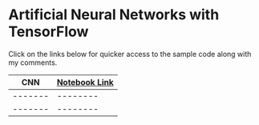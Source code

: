 # Artificial Neural Networks with TensorFlow

Click on the links below for quicker access to the sample code along with my comments.
                                                                                     
| CNN     | [Notebook Link](https://colab.research.google.com/drive/1VlsvbhkgLVMC_HCCWrpa8BN1iFNMpOtU?usp=sharing) | 
| ------- | -------- | 
| ------- | -------- | 
| ------- | -------- | 
